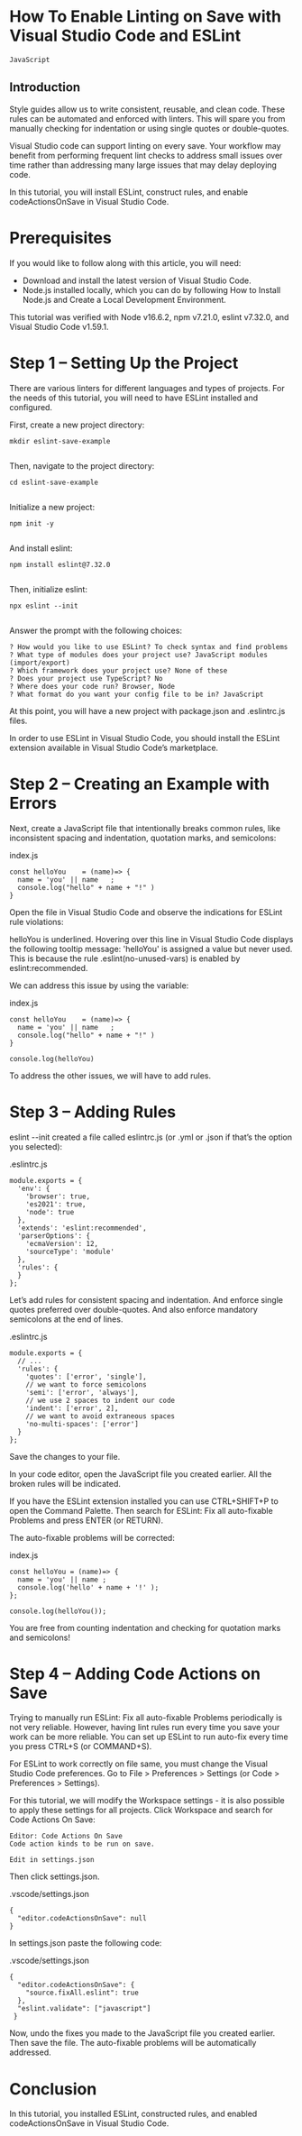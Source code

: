 # How To Enable Linting on Save with Visual Studio Code and ESLint

```JavaScript```

## Introduction


Style guides allow us to write consistent, reusable, and clean code. These rules can be automated and enforced with linters. This will spare you from manually checking for indentation or using single quotes or double-quotes.


Visual Studio code can support linting on every save. Your workflow may benefit from performing frequent lint checks to address small issues over time rather than addressing many large issues that may delay deploying code.


In this tutorial, you will install ESLint, construct rules, and enable codeActionsOnSave in Visual Studio Code.


# Prerequisites


If you would like to follow along with this article, you will need:


- Download and install the latest version of Visual Studio Code.
- Node.js installed locally, which you can do by following How to Install Node.js and Create a Local Development Environment.

This tutorial was verified with Node v16.6.2, npm v7.21.0, eslint v7.32.0, and Visual Studio Code v1.59.1.


# Step 1 – Setting Up the Project


There are various linters for different languages and types of projects. For the needs of this tutorial, you will need to have ESLint installed and configured.


First, create a new project directory:


```
mkdir eslint-save-example


```


Then, navigate to the project directory:


```
cd eslint-save-example


```


Initialize a new project:


```
npm init -y


```


And install eslint:


```
npm install eslint@7.32.0


```


Then, initialize eslint:


```
npx eslint --init


```


Answer the prompt with the following choices:


```
? How would you like to use ESLint? To check syntax and find problems
? What type of modules does your project use? JavaScript modules (import/export)
? Which framework does your project use? None of these
? Does your project use TypeScript? No
? Where does your code run? Browser, Node
? What format do you want your config file to be in? JavaScript

```


At this point, you will have a new project with package.json and .eslintrc.js files.


In order to use ESLint in Visual Studio Code, you should install the ESLint extension available in Visual Studio Code’s marketplace.


# Step 2 – Creating an Example with Errors


Next, create a JavaScript file that intentionally breaks common rules, like inconsistent spacing and indentation, quotation marks, and semicolons:


index.js
```
const helloYou    = (name)=> {
  name = 'you' || name   ;
  console.log("hello" + name + "!" )
}

```


Open the file in Visual Studio Code and observe the indications for ESLint rule violations:





helloYou is underlined. Hovering over this line in Visual Studio Code displays the following tooltip message: 'helloYou' is assigned a value but never used. This is because the rule .eslint(no-unused-vars) is enabled by eslint:recommended.


We can address this issue by using the variable:


index.js
```
const helloYou    = (name)=> {
  name = 'you' || name   ;
  console.log("hello" + name + "!" )
}

console.log(helloYou)

```


To address the other issues, we will have to add rules.


# Step 3 – Adding Rules


eslint --init created a file called eslintrc.js (or .yml or .json if that’s the option you selected):


.eslintrc.js
```
module.exports = {
  'env': {
    'browser': true,
    'es2021': true,
    'node': true
  },
  'extends': 'eslint:recommended',
  'parserOptions': {
    'ecmaVersion': 12,
    'sourceType': 'module'
  },
  'rules': {
  }
};

```


Let’s add rules for consistent spacing and indentation. And enforce single quotes preferred over double-quotes. And also enforce mandatory semicolons at the end of lines.


.eslintrc.js
```
module.exports = {
  // ...
  'rules': {
    'quotes': ['error', 'single'],
    // we want to force semicolons
    'semi': ['error', 'always'],
    // we use 2 spaces to indent our code
    'indent': ['error', 2],
    // we want to avoid extraneous spaces
    'no-multi-spaces': ['error']
  }
};

```


Save the changes to your file.


In your code editor, open the JavaScript file you created earlier. All the broken rules will be indicated.


If you have the ESLint extension installed you can use CTRL+SHIFT+P to open the Command Palette. Then search for ESLint: Fix all auto-fixable Problems and press ENTER (or RETURN).


The auto-fixable problems will be corrected:


index.js
```
const helloYou = (name)=> {
  name = 'you' || name ;
  console.log('hello' + name + '!' );
};

console.log(helloYou());

```


You are free from counting indentation and checking for quotation marks and semicolons!


# Step 4 – Adding Code Actions on Save


Trying to manually run ESLint: Fix all auto-fixable Problems periodically is not very reliable. However, having lint rules run every time you save your work can be more reliable. You can set up ESLint to run auto-fix every time you press CTRL+S (or COMMAND+S).


For ESLint to work correctly on file same, you must change the Visual Studio Code preferences. Go to File > Preferences > Settings (or Code > Preferences > Settings).


For this tutorial, we will modify the Workspace settings - it is also possible to apply these settings for all projects. Click Workspace and search for Code Actions On Save:


```
Editor: Code Actions On Save
Code action kinds to be run on save.

Edit in settings.json

```


Then click settings.json.


.vscode/settings.json
```
{
  "editor.codeActionsOnSave": null
}

```


In settings.json paste the following code:


.vscode/settings.json
```
{
  "editor.codeActionsOnSave": {
    "source.fixAll.eslint": true
  },
  "eslint.validate": ["javascript"]
 }

```


Now, undo the fixes you made to the JavaScript file you created earlier. Then save the file. The auto-fixable problems will be automatically addressed.


# Conclusion


In this tutorial, you installed ESLint, constructed rules, and enabled codeActionsOnSave in Visual Studio Code.


